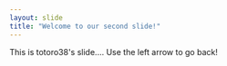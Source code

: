 ```yaml
---
layout: slide
title: "Welcome to our second slide!"
---
```

This is totoro38's slide....
Use the left arrow to go back!

